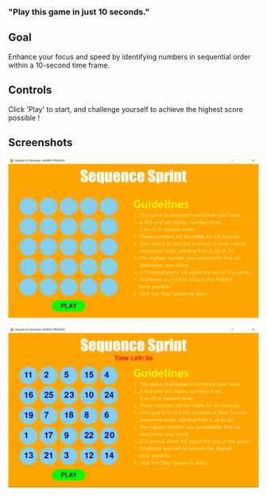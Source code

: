###                          "Play this game in just 10 seconds."

## Goal
Enhance your focus and speed by identifying numbers in sequential order within a 10-second time frame. 

## Controls
Click 'Play' to start, and challenge yourself to achieve the highest score possible !

## Screenshots

![Title_Screen](https://raw.githubusercontent.com/akarsh72/Sequence-Sprint/main/Screeenshot/start_screen.PNG)

![Play_Screen](https://raw.githubusercontent.com/akarsh72/Sequence-Sprint/main/Screeenshot/play_screen.PNG)
